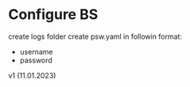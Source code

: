 # Configure BS

create logs folder
create psw.yaml in followin format:
- username
- password


v1 (11.01.2023)

